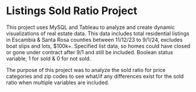 # Listings Sold Ratio Project

This project uses MySQL and Tableau to analyze and create dynamic visualizations of real estate data. This data includes total residential listings in Escambia & Santa Rosa counties between 11/12/23 to 9/1/24, excludes boat slips and lots, $100k+. Specified list data, so homes could have closed or gone under contract after 9/1 and still be included. Boolean status variable, 1 for sold & 0 for not sold.

The purpose of this project was to analyze the sold ratio for price categories and zip codes to see what/if any differences exist for the sold ratio when multiple variables are included. 
